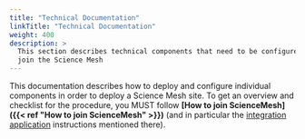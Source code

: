 ```yaml
---
title: "Technical Documentation"
linkTitle: "Technical Documentation"
weight: 400
description: >
  This section describes technical components that need to be configured to
  join the Science Mesh
---
```


This documentation describes how to deploy and configure individual
components in order to deploy a Science Mesh site. To get an overview and
checklist for the procedure, you MUST follow **[How to join ScienceMesh]({{< ref "How to join ScienceMesh" >}})** (and in particular the [integration application](../technical-documentation/iop/iop-nextcloud-owncloud10-integrations) instructions mentioned there).
